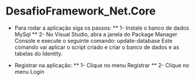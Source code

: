 # DesafioFramework_Net.Core

* Para rodar a aplicação siga os passos:
** 1- Instale o banco de dados MySql
** 2- No Visual Studio, abra a janela do Package Manager Console e execute o seguinte comando: update-database
   Este comando vai aplicar o script criado e criar o banco de dados e as tabelas do Identity.

* Registrar na aplicação:
** 1- Clique no menu Registrar
** 2- Clique no menu Login

